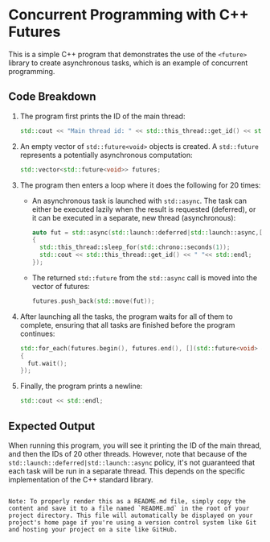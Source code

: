 # Concurrent Programming with C++ Futures

This is a simple C++ program that demonstrates the use of the `<future>` library to create asynchronous tasks, which is an example of concurrent programming.

## Code Breakdown

1. The program first prints the ID of the main thread:

   ```cpp
   std::cout << "Main thread id: " << std::this_thread::get_id() << std::endl;
   ```

2. An empty vector of `std::future<void>` objects is created. A `std::future` represents a potentially asynchronous computation:

   ```cpp
   std::vector<std::future<void>> futures;
   ```

3. The program then enters a loop where it does the following for 20 times:

   - An asynchronous task is launched with `std::async`. The task can either be executed lazily when the result is requested (deferred), or it can be executed in a separate, new thread (asynchronous):

     ```cpp
     auto fut = std::async(std::launch::deferred|std::launch::async,[]
     {
       std::this_thread::sleep_for(std::chrono::seconds(1));
       std::cout << std::this_thread::get_id() << " "<< std::endl;
     });
     ```

   - The returned `std::future` from the `std::async` call is moved into the vector of futures:

     ```cpp
     futures.push_back(std::move(fut));
     ```

4. After launching all the tasks, the program waits for all of them to complete, ensuring that all tasks are finished before the program continues:

   ```cpp
   std::for_each(futures.begin(), futures.end(), [](std::future<void> & fut)
   {
     fut.wait();
   });
   ```

5. Finally, the program prints a newline:

   ```cpp
   std::cout << std::endl;
   ```

## Expected Output

When running this program, you will see it printing the ID of the main thread, and then the IDs of 20 other threads. However, note that because of the `std::launch::deferred|std::launch::async` policy, it's not guaranteed that each task will be run in a separate thread. This depends on the specific implementation of the C++ standard library.
```

Note: To properly render this as a README.md file, simply copy the content and save it to a file named `README.md` in the root of your project directory. This file will automatically be displayed on your project's home page if you're using a version control system like Git and hosting your project on a site like GitHub.
